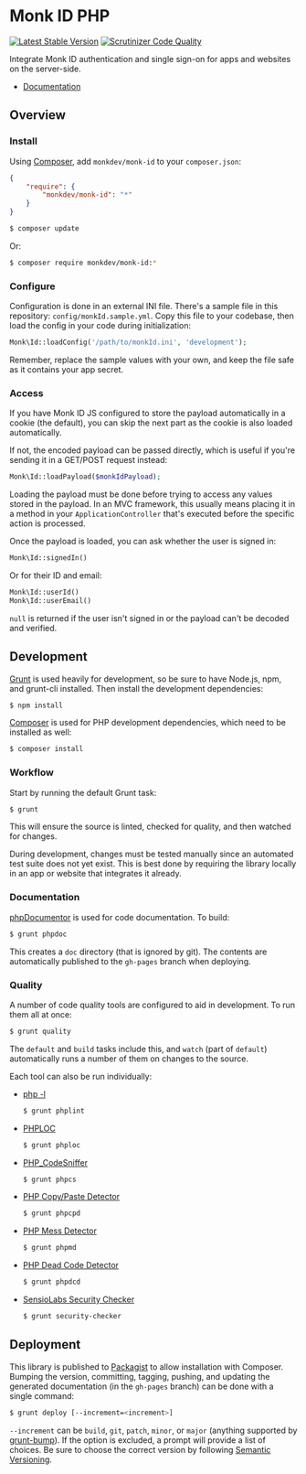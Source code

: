 Monk ID PHP
===========

[![Latest Stable Version](https://poser.pugx.org/monkdev/monk-id/v/stable.png)](https://packagist.org/packages/monkdev/monk-id)
[![Scrutinizer Code Quality](https://scrutinizer-ci.com/g/MonkDev/monk-id-php/badges/quality-score.png?s=7bb86d012d75c7911d9d7bd1c7706cfe811e5d68)](https://scrutinizer-ci.com/g/MonkDev/monk-id-php/)

Integrate Monk ID authentication and single sign-on for apps and websites on the
server-side.

*   [Documentation](http://monkdev.github.io/monk-id-php/classes/Monk.Id.html)

Overview
--------

### Install

Using [Composer](http://getcomposer.org), add `monkdev/monk-id` to your
`composer.json`:

```json
{
    "require": {
        "monkdev/monk-id": "*"
    }
}
```

```bash
$ composer update
```

Or:

```bash
$ composer require monkdev/monk-id:*
```

### Configure

Configuration is done in an external INI file. There's a sample file in this
repository: `config/monkId.sample.yml`. Copy this file to your codebase, then
load the config in your code during initialization:

```php
Monk\Id::loadConfig('/path/to/monkId.ini', 'development');
```

Remember, replace the sample values with your own, and keep the file safe as it
contains your app secret.

### Access

If you have Monk ID JS configured to store the payload automatically in a cookie
(the default), you can skip the next part as the cookie is also loaded
automatically.

If not, the encoded payload can be passed directly, which is useful if you're
sending it in a GET/POST request instead:

```php
Monk\Id::loadPayload($monkIdPayload);
```

Loading the payload must be done before trying to access any values stored in
the payload. In an MVC framework, this usually means placing it in a method in
your `ApplicationController` that's executed before the specific action is
processed.

Once the payload is loaded, you can ask whether the user is signed in:

```php
Monk\Id::signedIn()
```

Or for their ID and email:

```php
Monk\Id::userId()
Monk\Id::userEmail()
```

`null` is returned if the user isn't signed in or the payload can't be decoded
and verified.

Development
-----------

[Grunt](http://gruntjs.com) is used heavily for development, so be sure to have
Node.js, npm, and grunt-cli installed. Then install the development
dependencies:

```bash
$ npm install
```

[Composer](http://getcomposer.org) is used for PHP development dependencies,
which need to be installed as well:

```bash
$ composer install
```

### Workflow

Start by running the default Grunt task:

```bash
$ grunt
```

This will ensure the source is linted, checked for quality, and then watched for
changes.

During development, changes must be tested manually since an automated test
suite does not yet exist. This is best done by requiring the library locally in
an app or website that integrates it already.

### Documentation

[phpDocumentor](http://phpdoc.org) is used for code documentation. To build:

```bash
$ grunt phpdoc
```

This creates a `doc` directory (that is ignored by git). The contents are
automatically published to the `gh-pages` branch when deploying.

### Quality

A number of code quality tools are configured to aid in development. To run them
all at once:

```bash
$ grunt quality
```

The `default` and `build` tasks include this, and `watch` (part of `default`)
automatically runs a number of them on changes to the source.

Each tool can also be run individually:

*   [php -l](http://www.php.net/manual/en/function.php-check-syntax.php)
    ```bash
    $ grunt phplint
    ```
*   [PHPLOC](https://github.com/sebastianbergmann/phploc)
    ```bash
    $ grunt phploc
    ```
*   [PHP_CodeSniffer](https://github.com/squizlabs/PHP_CodeSniffer)
    ```bash
    $ grunt phpcs
    ```
*   [PHP Copy/Paste Detector](https://github.com/sebastianbergmann/phpcpd)
    ```bash
    $ grunt phpcpd
    ```
*   [PHP Mess Detector](http://phpmd.org)
    ```bash
    $ grunt phpmd
    ```
*   [PHP Dead Code Detector](https://github.com/sebastianbergmann/phpdcd)
    ```bash
    $ grunt phpdcd
    ```
*   [SensioLabs Security Checker](https://github.com/sensiolabs/security-checker)
    ```bash
    $ grunt security-checker
    ```

Deployment
----------

This library is published to [Packagist](https://packagist.org) to allow
installation with Composer. Bumping the version, committing, tagging, pushing,
and updating the generated documentation (in the `gh-pages` branch) can be done
with a single command:

```bash
$ grunt deploy [--increment=<increment>]
```

`--increment` can be `build`, `git`, `patch`, `minor`, or `major` (anything
supported by [grunt-bump](https://github.com/vojtajina/grunt-bump)). If the
option is excluded, a prompt will provide a list of choices. Be sure to choose
the correct version by following [Semantic Versioning](http://semver.org).
